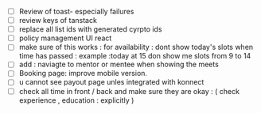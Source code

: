 - [ ] Review of toast- especially failures
- [ ] review keys of tanstack 
- [ ] replace all list ids with generated cyrpto ids
- [ ] policy management UI react 
- [ ] make sure of this works : for availability : dont show today's slots when time has passed : example :today at 15 don show me slots from 9 to 14
- [ ] add : naviagte to mentor or mentee when showing the meets
- [ ] Booking page: improve mobile version.
- [ ] u cannot see payout page unles integrated with konnect 
- [ ] check all time in front / back and make sure they are okay : ( check experience , education : explicitly )
